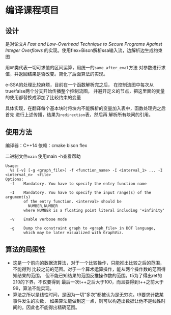 
# 编译课程项目
## 设计

是对论文*A Fast and Low-Overhead Technique to
Secure Programs Against Integer Overflows* 的实现。使用flex+Bison解析ssa输入流，边解析边生成约束图

用```OP```类代表一切可求值的区间运算，用统一的```same_after_eval```方法
对参数进行求值，并返回结果是否改变。简化了后面算法的实现。

e-SSA的处理比较麻烦，目前在一个函数解析完之后，
在控制流图中每次从true/false两个分支开始传播整个控制流图，
并避开定义的节点，把这里面的变量的使用都替换成添加了比较约束的变量

具体实现，在翻译每个基本块时将块内不能解析的变量加入表中，函数处理完之后首先
进行上述传播，结果为```redirection```表，然后再
解析所有块间的引用。

## 使用方法
编译器：C++14
依赖：cmake bison flex 

二进制文件```main```
使用main -h查看帮助
```
Usage:
  %s [-v] [-g <graph_file>] -f <function_name> -I <interval_1> ... -I <interval_n>  <file>
Options:
  -f    Mandatory. You have to specify the entry function name

  -I    Mandatory. You have to specify the input range(s) of the argument(s)
        of the entry function. <interval> should be
          NUMBER,NUMBER
        where NUMBER is a floating point literal including '+infinity'

  -v    Enable verbose mode

  -g    Dump the constraint graph to <graph_file> in DOT language,
        which may be later visualized with GraphViz.
```

## 算法的局限性

* 这是一个前向的数据流算法，对于一个比较操作，只能推出比较之后的范围，不能得到
比较之前的范围。对于一个算术运算操作，能从两个操作数的范围得知结果的范围，
但不能已知结果的范围反推操作数的范围。t5为了得出ret的210的下界，不仅要得到
最后一次t++之后大于100，而且要得到t++之前大于99，算法不能实现。
* 算法之所以是线性时间，是因为一切“多次”都被认为是无穷次。t9要求计数某事件发生的次数，
如果算法能做到这一点，则可以构造出数据让他不是线性时间的。因此也不能得出精确范围。
